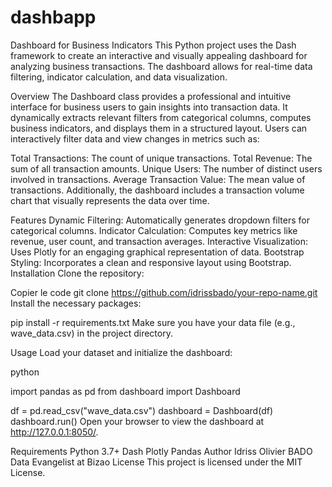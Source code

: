 # dashbapp
Dashboard for Business Indicators
This Python project uses the Dash framework to create an interactive and visually appealing dashboard for analyzing business transactions. The dashboard allows for real-time data filtering, indicator calculation, and data visualization.

Overview
The Dashboard class provides a professional and intuitive interface for business users to gain insights into transaction data. It dynamically extracts relevant filters from categorical columns, computes business indicators, and displays them in a structured layout. Users can interactively filter data and view changes in metrics such as:

Total Transactions: The count of unique transactions.
Total Revenue: The sum of all transaction amounts.
Unique Users: The number of distinct users involved in transactions.
Average Transaction Value: The mean value of transactions.
Additionally, the dashboard includes a transaction volume chart that visually represents the data over time.

Features
Dynamic Filtering: Automatically generates dropdown filters for categorical columns.
Indicator Calculation: Computes key metrics like revenue, user count, and transaction averages.
Interactive Visualization: Uses Plotly for an engaging graphical representation of data.
Bootstrap Styling: Incorporates a clean and responsive layout using Bootstrap.
Installation
Clone the repository:


Copier le code
git clone https://github.com/idrissbado/your-repo-name.git
Install the necessary packages:


pip install -r requirements.txt
Make sure you have your data file (e.g., wave_data.csv) in the project directory.

Usage
Load your dataset and initialize the dashboard:

python

import pandas as pd
from dashboard import Dashboard

df = pd.read_csv("wave_data.csv")
dashboard = Dashboard(df)
dashboard.run()
Open your browser to view the dashboard at http://127.0.0.1:8050/.

Requirements
Python 3.7+
Dash
Plotly
Pandas
Author
Idriss Olivier BADO
Data Evangelist at Bizao
License
This project is licensed under the MIT License.
